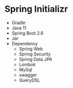 # Spring Initializr

- Gradle
- Java 11
- Spring Boot 2.6
- Jar
- Dependency
  - Spring Web
  - Spring Security
  - Spring Data JPA
  - Lombok
  - MySql
  - swagger
  - QueryDSL
